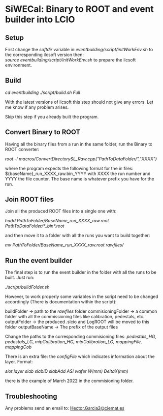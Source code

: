 # SiWECal: Binary to ROOT and event builder into LCIO

## Setup

First change the *softdir* variable in *eventbuilding/script/initWorkEnv.sh* to the corresponding ilcsoft version then:  
  *source eventbuilding/script/initWorkEnv.sh* 
to prepare the ilcsoft environment. 

## Build

*cd eventbuilding* 
*./script/build.sh Full*

With the latest versions of ilcsoft this step should not give any errors. Let me know if any problem arises.

Skip this step if you already built the program.

## Convert Binary to ROOT

Having all the binary files from a run in the same folder, run the Binary to ROOT converter:

*root -l macros/ConvertDirectorySL_Raw.cpp\(\"PathToDataFolder/\",\"XXXX\"\)*

where the program expects the following format for the in files: ${baseName}_run_XXXX_raw.bin_YYYY with XXXX the run number and YYYY the file counter. The base name is whatever prefix you have for the run.

## Join ROOT files

Join all the produced ROOT files into a single one with:

*hadd PathToFolder/BaseName_run_XXXX_raw.root PathToDataFolder/\*_bin\*.root*

and then move it to a folder with all the runs you want to build together:

*mv PathToFolder/BaseName_run_XXXX_raw.root rawfiles/*

## Run the event builder

The final step is to run the event builder in the folder with all the runs to be built. Just run:

*./script/buildFolder.sh*

However, to work properly some variables in the script need to be changed accordingly (There is documentation within the script):

buildFolder -> path to the *rawfiles* folder 
commisioningFolder -> a common folder with all the commissioning files like calibration, pedestals, etc.
outputFolder -> the produced .slcio and LogROOT will be moved to this folder
outputBaseName -> The prefix of the output files

Change the paths to the corresponding commisioning files: *pedestals_HG, pedestals_LG, mipCalibration_HG, mipCalibration_LG, mappingFile, mappingCob*

There is an extra file: the *configFile* which indicates information about the layer. Format:

*slot layer slab slabID slabAdd ASI wafer W(mm) DeltaX(mm)*

there is the example of March 2022 in the commisioning folder.

## Troubleshooting

Any problems send an email to: Hector.Garcia2@ciemat.es





